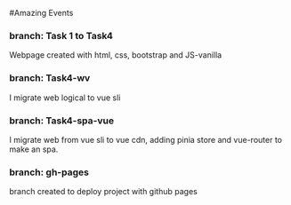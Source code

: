 #Amazing Events

### branch: Task 1 to Task4
Webpage created with html, css, bootstrap and JS-vanilla

### branch: Task4-wv
I migrate web logical to vue sli

### branch: Task4-spa-vue
I migrate web from vue sli to vue cdn, adding pinia store and vue-router to make an spa.

### branch: gh-pages
branch created to deploy project with github pages

